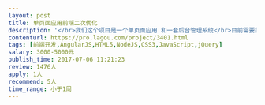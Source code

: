 ```yaml
---                
layout: post       
title: 单页面应用前端二次优化           
description: '</br>我们这个项目是一个单页面应用 和一套后台管理系统</br>目前需要前端介入的工作主要是</br>1. 单页面应用的UI优化和指引页面制作</br>单页面应该目前是html5 + css3 + jquery + js 的方式做的 </br>2. 管理系统的UI优化 </br>管理系统是node.js+angularjs 1.x做的</br>'     
contenturl: https://pro.lagou.com/project/3401.html      
tags: [前端开发,AngularJS,HTML5,NodeJS,CSS3,JavaScript,jQuery]            
salary: 3000-5000元          
publish_time: 2017-07-06 11:21:23         
review: 1476人                   
apply: 1人                   
recommend: 5人                   
time_range: 小于1周              
---                 
```

